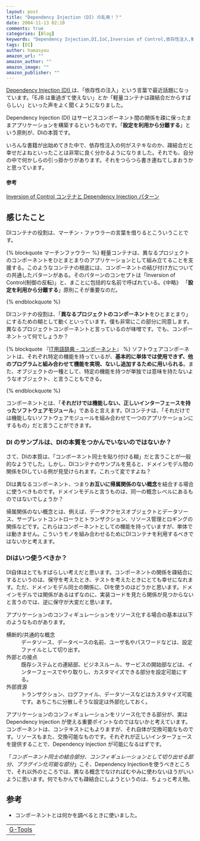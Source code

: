 ```yaml
---
layout: post
title: "Dependency Injection (DI) の乱用！？"
date: 2004-11-13 02:10
comments: true
categories: [Blog]
keywords: "Dependency Injection,DI,IoC,Inversion of Control,依存性注入,制御の反転,乱用"
tags: [DI]
author: hamasyou
amazon_url: ""
amazon_author: ""
amazon_image: ""
amazon_publisher: ""
---
```


<p>
<a href="http://www.amazon.co.jp/exec/obidos/ASIN/487311201X/sorehabooks-22" rel="external nofollow"></a>
</p>

<a href="http://www.kakutani.com/trans/fowler/injection.html" rel="external nofollow">Dependency Injection (DI) </a>は、「依存性の注入」という言葉で最近話題になっています。「EJB は重過ぎて使えない」とか「軽量コンテナは疎結合だからすばらしい」といった声をよく聞くようになりました。

Dependency Injection (DI) はサービスコンポーネント間の関係を疎に保ったままアプリケーションを構築するというものです。「<b>設定を利用から分離する</b>」という原則が、DIの本質です。

いろんな書籍が出始めてきた中で、依存性注入の何がステキなのか、疎結合だと幸せだよねといったことは非常に良く分かるようになりました。それでも、自分の中で何かしらの引っ掛かりがあります。それをつらつら書き連ねてしまおうかと思っています。

<section>

<h4>参考</h4>

<a href="http://www.kakutani.com/trans/fowler/injection.html" rel="external nofollow">Inversion of Control コンテナと Dependency Injection パターン</a>

</section>


<!-- more -->

<h2>感じたこと</h2>

DIコンテナの役割は、マーチン・ファウラーの言葉を借りるとこういうことです。 

{% blockquote マーチンファウラー %}
軽量コンテナは、異なるプロジェクトのコンポーネントをひとまとまりのアプリケーションとして組み立てることを支援する。このようなコンテナの根底には、コンポーネントの結び付け方についての共通したパターンがある。そのパターンのコンセプトは「Inversion of Control(制御の反転)」と、まことに包括的な名前で呼ばれている。《中略》 「<b>設定を利用から分離する</b>」原則こそが重要なのだ。


{% endblockquote %}

DIコンテナの役割は、「<b>異なるプロジェクトのコンポーネント</b>をひとまとまり」にするための糊として動くといっています。僕も非常にこの部分に同意します。異なるプロジェクトコンポーネントと言っているのが味噌です。でも、コンポーネントって何でしょうか？

{% blockquote 『<a href="http://e-words.jp/w/E382B3E383B3E3839DE383BCE3838DE383B3E38388.html" rel="external nofollow">IT用語辞典 - コンポーネント</a>』 %}
ソフトウェアコンポーネントは、それぞれ特定の機能を持っているが、<b>基本的に単体では使用できず、他のプログラムと組み合わせて機能を実現、ないし追加するために用いられる</b>。また、オブジェクトの一種として、特定の機能を持つが単独では意味を持たないようなオブジェクト、と言うこともできる。


{% endblockquote %}

コンポーネントとは、「<b>それだけでは機能しない、正しいインターフェースを持ったソフトウェアモジュール</b>」であると言えます。DIコンテナは、「それだけでは機能しないソフトウェアモジュールを組み合わせて一つのアプリケーションにするもの」だと言うことができます。

<h3>DI のサンプルは、DIの本質をつかんでいないのではないか？</h3>

さて、DIの本質は、「コンポーネント同士を貼り付ける糊」だと言うことが一般的なようでした。しかし、DIコンテナのサンプルを見ると、ドメインモデル間の関係をDIしている例が見受けられます。これって変ですよね？

DIは異なるコンポーネント、つまり<strong>お互いに帰属関係のない概念</strong>を結合する場合に使うべきものです。ドメインモデルと言うものは、同一の概念レベルにあるものではないでしょうか？

帰属関係のない概念とは、例えば、データアクセスオブジェクトとデータソース、サーブレットコントローラとトランザクション、リソース管理とロギングの関係などです。これらはコンポーネントとしての機能を持っていますが、単体では動きません。こういうモノを組み合わせるためにDIコンテナを利用するべきではないかと考えます。

<h3>DIはいつ使うべきか？</h3>

DI自体はとてもすばらしい考えだと思います。コンポーネントの関係を疎結合にするというのは、保守を考えたとき、テストを考えたときにとても幸せになれます。ただ、ドメインモデル同士の関係に、DIを使うのはどうかと思います。ドメインモデルでは関係があるはずなのに、実装コードを見たら関係が見つからないと言うのでは、逆に保守が大変だと思います。

アプリケーションのコンフィギュレーションをリソース化する場合の基本は以下のようなものがあります。

<dl>
<dt>横断的/共通的な概念</dt><dd>データソース、データベースの名前、ユーザ名やパスワードなどは、設定ファイルとして切り出す。</dd>
<dt>外部との接点</dt><dd>既存システムとの連結部、ビジネスルール、サービスの開始部などは、インターフェースでやり取りし、カスタマイズできる部分を設定可能にする。</dd>
<dt>外部資源</dt><dd>トランザクション、ログファイル、データソースなどはカスタマイズ可能です。あちこちに分散しそうな設定は外部化しておく。</dd>
</dl>

アプリケーションのコンフィギュレーションをリソース化できる部分が、実はDependency Injection が使える重要ポイントなのではないかと考えています。コンポーネントは、コンテキストにもよりますが、それ自体が交換可能なものです。リソースもまた、交換可能なものです。それぞれが正しいインターフェースを提供することで、Dependency Injection が可能になるはずです。

「<em>コンポーネント同士の結合部分、コンフィギュレーションとして切り出せる部分、プラグイン化可能な部分</em>」こそ、Dependency Injectionを使うべきところで、それ以外のところでは、異なる概念でなければむやみに使わないほうがいいように思います。何でもかんでも疎結合にしようというのは、ちょっと考え物。

<h2>参考</h2>

+ コンポーネントとは何かを調べるときに使いました。
<div class="rakuten"><table width="400" border="0" cellpadding="5"><tr><td colspan="2"><a href="http://www.amazon.co.jp/exec/obidos/ASIN/4894712636/sorehabooks-22/" rel="external nofollow">G-Tools</a></font><br /></td></tr></table></div>





